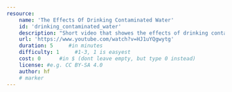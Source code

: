 ```yaml
---
resource:
    name: 'The Effects Of Drinking Contaminated Water'
    id: 'drinking_contaminated_water'  
    description: "Short video that showes the effects of drinking contaminated water."
    url: 'https://www.youtube.com/watch?v=HJ1uYQgwytg'
    duration: 5     #in minutes
    difficulty: 1     #1-3, 1 is easyest
    cost: 0      #in $ (dont leave empty, but type 0 instead)
    license: #e.g. CC BY-SA 4.0
    author: hf
    # marker
---
```

